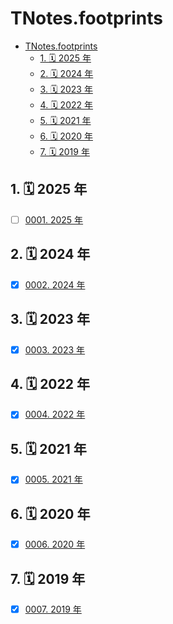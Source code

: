 # TNotes.footprints

<!-- region:toc -->

- [TNotes.footprints](#tnotesfootprints)
  - [1. 🗓 2025 年](#1--2025-年)
  - [2. 🗓 2024 年](#2--2024-年)
  - [3. 🗓 2023 年](#3--2023-年)
  - [4. 🗓 2022 年](#4--2022-年)
  - [5. 🗓 2021 年](#5--2021-年)
  - [6. 🗓 2020 年](#6--2020-年)
  - [7. 🗓 2019 年](#7--2019-年)

<!-- endregion:toc -->

## 1. 🗓 2025 年

- [ ] [0001. 2025 年](https://github.com/Tdahuyou/TNotes.footprints/tree/main/notes/0001.%202025%20%E5%B9%B4/README.md)


## 2. 🗓 2024 年

- [x] [0002. 2024 年](https://github.com/Tdahuyou/TNotes.footprints/tree/main/notes/0002.%202024%20%E5%B9%B4/README.md)


## 3. 🗓 2023 年

- [x] [0003. 2023 年](https://github.com/Tdahuyou/TNotes.footprints/tree/main/notes/0003.%202023%20%E5%B9%B4/README.md)


## 4. 🗓 2022 年

- [x] [0004. 2022 年](https://github.com/Tdahuyou/TNotes.footprints/tree/main/notes/0004.%202022%20%E5%B9%B4/README.md)


## 5. 🗓 2021 年

- [x] [0005. 2021 年](https://github.com/Tdahuyou/TNotes.footprints/tree/main/notes/0005.%202021%20%E5%B9%B4/README.md)


## 6. 🗓 2020 年

- [x] [0006. 2020 年](https://github.com/Tdahuyou/TNotes.footprints/tree/main/notes/0006.%202020%20%E5%B9%B4/README.md)


## 7. 🗓 2019 年

- [x] [0007. 2019 年](https://github.com/Tdahuyou/TNotes.footprints/tree/main/notes/0007.%202019%20%E5%B9%B4/README.md)

